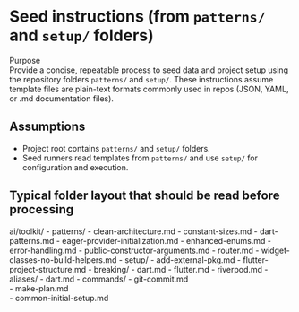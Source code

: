 # Seed instructions (from `patterns/` and `setup/` folders)

Purpose  
Provide a concise, repeatable process to seed data and project setup using the repository folders `patterns/` and `setup/`. These instructions assume template files are plain-text formats commonly used in repos (JSON, YAML, or .md documentation files).

## Assumptions
- Project root contains `patterns/` and `setup/` folders.
- Seed runners read templates from `patterns/` and use `setup/` for configuration and execution.

## Typical folder layout that should be read before processing
ai/toolkit/
    - patterns/
        - clean-architecture.md
        - constant-sizes.md
        - dart-patterns.md
        - eager-provider-initialization.md
        - enhanced-enums.md
        - error-handling.md
        - public-constructor-arguments.md
        - router.md
        - widget-classes-no-build-helpers.md
    - setup/
        - add-external-pkg.md
        - flutter-project-structure.md
    - breaking/
        - dart.md
        - flutter.md
        - riverpod.md
    - aliases/
        - dart.md
    - commands/
        - git-commit.md   
        - make-plan.md    
        - common-initial-setup.md 
